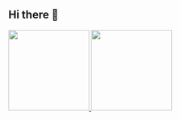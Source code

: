 ## Hi there 👋

<!--
**Sebastian-Morua/Sebastian-Morua** is a ✨ _special_ ✨ repository because its `README.md` (this file) appears on your GitHub profile.

Here are some ideas to get you started:

- 🔭 I’m currently working on ...
- 🌱 I’m currently learning ...
- 👯 I’m looking to collaborate on ...
- 🤔 I’m looking for help with ...
- 💬 Ask me about ...
- 📫 How to reach me: ...
- 😄 Pronouns: ...
- ⚡ Fun fact: ...
-->

<a href="https://github.com/Sebastian-Morua">
  <img height="160em" src="https://github-readme-stats.vercel.app/api?username=Sebastian-Morua">
  <img height="160em" src="https://github-readme-stats.vercel.app/api/top-langs/?username=Sebastian-Morua">
</a>
